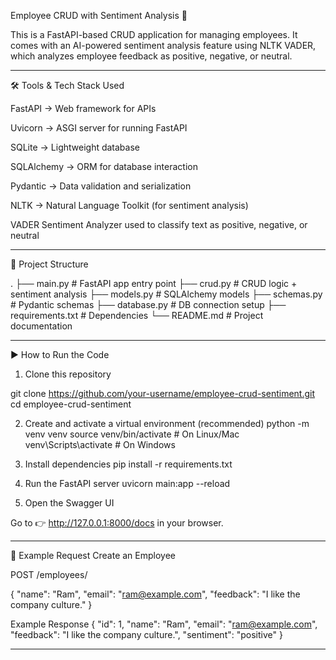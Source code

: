 Employee CRUD with Sentiment Analysis 🚀

This is a FastAPI-based CRUD application for managing employees.
It comes with an AI-powered sentiment analysis feature using NLTK VADER, which analyzes employee feedback as positive, negative, or neutral.

------------------------------------------------------------------

🛠️ Tools & Tech Stack Used

FastAPI
 → Web framework for APIs

Uvicorn
 → ASGI server for running FastAPI

SQLite
 → Lightweight database

SQLAlchemy
 → ORM for database interaction

Pydantic
 → Data validation and serialization

NLTK
 → Natural Language Toolkit (for sentiment analysis)

VADER Sentiment Analyzer used to classify text as positive, negative, or neutral

------------------------------------------------------------------

📂 Project Structure

.
├── main.py          # FastAPI app entry point
├── crud.py          # CRUD logic + sentiment analysis
├── models.py        # SQLAlchemy models
├── schemas.py       # Pydantic schemas
├── database.py      # DB connection setup
├── requirements.txt # Dependencies
└── README.md        # Project documentation

------------------------------------------------------------------

▶️ How to Run the Code
1. Clone this repository

git clone https://github.com/your-username/employee-crud-sentiment.git
cd employee-crud-sentiment

2. Create and activate a virtual environment (recommended)
python -m venv venv
source venv/bin/activate   # On Linux/Mac
venv\Scripts\activate      # On Windows

3. Install dependencies
pip install -r requirements.txt

4. Run the FastAPI server
uvicorn main:app --reload

5. Open the Swagger UI

Go to 👉 http://127.0.0.1:8000/docs
 in your browser.
 
------------------------------------------------------------------

 🧪 Example Request
Create an Employee

POST /employees/

{
  "name": "Ram",
  "email": "ram@example.com",
  "feedback": "I like the company culture."
}

Example Response
{
  "id": 1,
  "name": "Ram",
  "email": "ram@example.com",
  "feedback": "I like the company culture.",
  "sentiment": "positive"
}

------------------------------------------------------------------